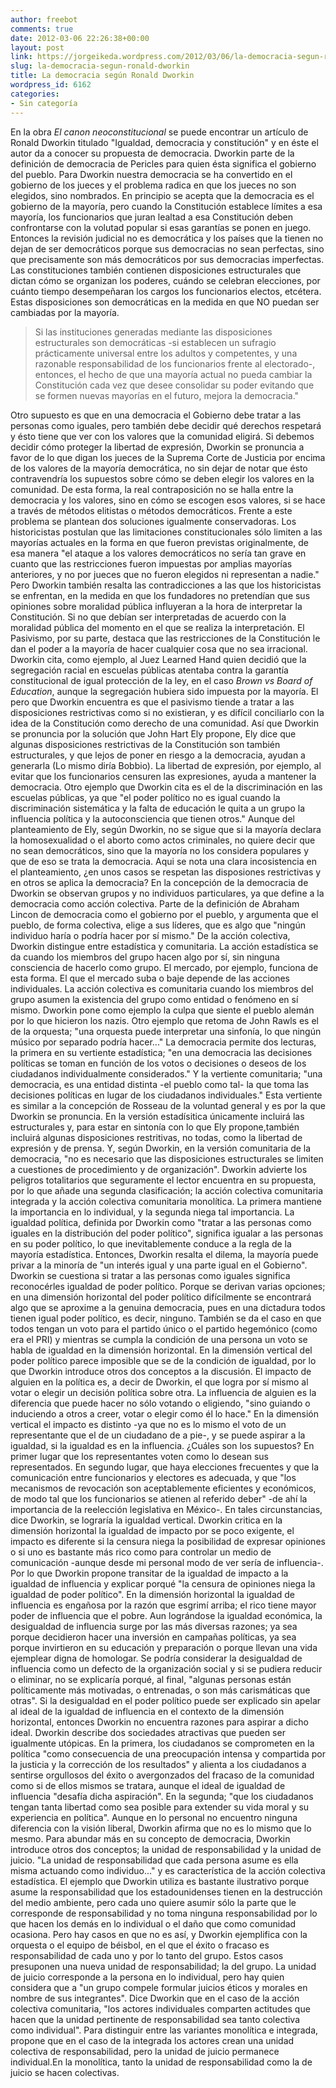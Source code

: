 ```yaml
---
author: freebot
comments: true
date: 2012-03-06 22:26:38+00:00
layout: post
link: https://jorgeikeda.wordpress.com/2012/03/06/la-democracia-segun-ronald-dworkin/
slug: la-democracia-segun-ronald-dworkin
title: La democracia según Ronald Dworkin
wordpress_id: 6162
categories:
- Sin categoría
---
```


En la obra _El canon neoconstitucional_ se puede encontrar un artículo de Ronald Dworkin titulado "Igualdad, democracia y constitución" y en éste el autor da a conocer su propuesta de democracia. Dworkin parte de la definición de democracia de Pericles para quien ésta significa el gobierno del pueblo. Para Dworkin nuestra democracia se ha convertido en el gobierno de los jueces y el problema radica en que los jueces no son elegidos, sino nombrados. 
En principio se acepta que la democracia es el gobierno de la mayoría, pero cuando la Constitución establece límites a esa mayoría, los funcionarios que juran lealtad a esa Constitución deben confrontarse con la volutad popular si esas garantías se ponen en juego. Entonces la revisión judicial no es democrática y los países que la tienen no dejan de ser democráticos porque sus democracias no sean perfectas, sino que precisamente son más democráticos por sus democracias imperfectas. 
Las constituciones también contienen disposiciones estructurales que dictan cómo se organizan los poderes, cuándo se celebran elecciones, por cuánto tiempo desempeñaran los cargos los funcionarios electos, etcétera. Estas disposiciones son democráticas en la medida en que NO puedan ser cambiadas por la mayoría. 




<blockquote>Si las instituciones generadas mediante las disposiciones estructurales son democráticas -si establecen un sufragio prácticamente universal entre los adultos y competentes, y una razonable responsabilidad de los funcionarios frente al electorado-, entonces, el hecho de que una mayoría actual no pueda cambiar la Constitución cada vez que desee consolidar su poder evitando que se formen nuevas mayorías en el futuro, mejora la democracia." </blockquote>



Otro supuesto es que en una democracia el Gobierno debe tratar a las personas como iguales, pero también debe decidir qué derechos respetará y ésto tiene que ver  con los valores que la comunidad eligirá. Si debemos decidir cómo proteger la libertad de expresión, Dworkin se pronuncia a favor de lo que digan los jueces de la Suprema Corte de Justicia por encima de los valores de la mayoría democrática, no sin dejar de notar que ésto contravendría los supuestos sobre cómo se deben elegir los valores en la comunidad. De esta forma, la real contraposición no se halla entre la democracia y los valores, sino en cómo se escogen esos valores, si se hace a través de métodos elitistas o métodos democráticos.
Frente a este problema se plantean dos soluciones igualmente conservadoras. Los historicistas postulan que las limitaciones constitucionales sólo limiten a las mayorías actuales en la forma en que fueron previstas originalmente, de esa manera "el ataque a los valores democráticos no sería tan grave en cuanto que las restricciones fueron impuestas por amplias mayorías anteriores, y no por jueces que no fueron elegidos ni representan a nadie."
Pero Dworkin también resalta las contradicciones a las que los historicistas se enfrentan, en la medida en que los fundadores  no pretendían que sus opiniones sobre moralidad pública influyeran a la hora de interpretar la Constitución. Si no que debían ser interpretadas de acuerdo con la moralidad pública del momento en el que se realiza la interpretación. 
El Pasivismo, por su parte, destaca que las restricciones de la Constitución le dan el poder a la mayoría de hacer cualquier cosa que no sea irracional. Dworkin cita, como ejemplo, al Juez Learned Hand quien decidió que la segregación racial en escuelas públicas atentaba contra la garantía constitucional de igual protección de la ley, en el caso _Brown vs Board of Education_, aunque la segregación hubiera sido impuesta por la mayoría. El pero que Dworkin encuentra es que el pasivismo tiende a tratar a las disposiciones restrictivas como si no existieran, y es difícil conciliarlo con la idea de la Constitución como derecho de una comunidad. 
Así que Dworkin se pronuncia por la solución que John Hart Ely propone, Ely dice que algunas disposiciones restrictivas de la Constitución son también estructurales, y que lejos de poner en riesgo a la democracia, ayudan a generarla (Lo mismo diría Bobbio). La libertad de expresión, por ejemplo, al evitar que los funcionarios censuren las expresiones, ayuda a mantener la democracia. Otro ejemplo que Dworkin cita es el de la discriminación en las escuelas públicas, ya que "el poder político no es igual cuando la discriminación sistemática y la falta de educación le quita a un grupo la influencia política y la autoconsciencia que tienen otros."
Aunque del planteamiento de Ely, según Dworkin, no se sigue que si la mayoría declara la homosexualidad o el aborto como actos criminales, no quiere decir que no sean democráticos, sino que la mayoría no los considera populares y que de eso se trata la democracia. Aqui se nota una clara incosistencia en el planteamiento, ¿en unos casos se respetan las disposiones restrictivas y en otros se aplica la democracia?
En la concepción de la democracia de Dworkin se observan grupos y no individuos particulares, ya que define a la democracia como acción colectiva. Parte de la definición de Abraham Lincon de democracia como el gobierno por el pueblo, y argumenta que el pueblo, de forma colectiva, elige a sus líderes, que es algo que "ningún individuo haría o podría hacer por sí mismo."
De la acción colectiva, Dworkin distingue entre estadística y comunitaria. La acción estadística se da cuando los miembros del grupo hacen algo por sí, sin ninguna consciencia de hacerlo como grupo. El mercado, por ejemplo, funciona de esta forma. El que el mercado suba o baje depende de las acciones individuales. La acción colectiva es comunitaria cuando los miembros del grupo asumen la existencia del grupo como entidad o fenómeno en sí mismo. Dworkin pone como ejemplo la culpa que siente el pueblo alemán por lo que hicieron los nazis. Otro ejemplo que retoma de John Rawls es el de la orquesta; "una orquesta puede interpretar una sinfonía, lo que ningún músico por separado podría hacer..." 
La democracia permite dos lecturas, la primera en su vertiente estadística; "en una democracia las decisiones políticas se toman en función de los votos o decisiones o deseos de los ciudadanos individualmente considerados." Y la vertiente comunitaria; "una democracia, es una entidad distinta -el pueblo como tal- la que toma las decisiones políticas en lugar de los ciudadanos individuales." Esta vertiente es similar a la concepción de Rosseau de la voluntad general y es por la que Dworkin se pronuncia. 
En la versión estadísitica únicamente incluirá las estructurales y, para estar en sintonía con lo que Ely propone,también incluirá algunas disposiciones restritivas, no todas, como la libertad de expresión y de prensa. Y, según Dworkin, en la versión comunitaria de la democracia, "no es necesario que las disposiciones estructurales se limiten a cuestiones de procedimiento y de organización". 
Dworkin advierte los peligros totalitarios que seguramente el lector encuentra en su propuesta, por lo que añade una segunda clasificación; la acción colectiva comunitaria integrada y la acción colectiva comunitaria monolítica. La primera mantiene la importancia en lo individual, y la segunda niega tal importancia.
La igualdad política, definida por Dworkin como "tratar a las personas como iguales en la distribución del poder político", significa igualar a las personas en su poder político, lo que inevitablemente conduce a la regla de la mayoría estadística. Entonces, Dworkin resalta el dilema, la mayoría puede privar a la minoría de "un interés igual y una parte igual en el Gobierno". Dworkin se cuestiona si tratar a las personas como iguales significa reconocérles igualdad de poder político. Porque se derivan varias opciones; en una dimensión horizontal del poder político difícilmente se encontrará algo que se aproxime a la genuina democracia, pues en una dictadura todos tienen igual poder político, es decir, ninguno. También se da el caso en que todos tengan un voto para el partido único o el partido hegemónico (como era el PRI) y mientras se cumpla la condición de una persona un voto se habla de igualdad en la dimensión horizontal. En la dimensión vertical del poder político parece imposible que se de la condición de igualdad, por lo que Dworkin introduce otros dos conceptos a la discusión. El impacto de alguien en la política es, a decir de Dworkin, el que logra por sí mismo al votar o elegir un decisión política sobre otra. La influencia de alguien es la diferencia que  puede hacer no sólo votando o eligiendo, "sino guiando o induciendo a otros a creer, votar o elegir como él lo hace."  En la dimensión vertical el impacto es distinto -ya que no es lo mismo el voto de un representante que el de un ciudadano de a pie-, y se puede aspirar a la igualdad, si la igualdad es en la influencia. ¿Cuáles son los supuestos? En primer lugar que los representantes voten como lo desean sus representados. En segundo lugar, que haya elecciones frecuentes y que la comunicación entre funcionarios y electores es adecuada, y que "los mecanismos de revocación son aceptablemente eficientes y económicos, de modo tal que los funcionarios se atienen al referido deber" -de ahí la importancia de la reelección legislativa en México-. En tales circunstancias, dice Dworkin, se lograría la igualdad vertical. 
Dworkin critica en la dimensión horizontal la igualdad de impacto por se poco exigente, el impacto es diferente si la censura niega la posibilidad de expresar opiniones o si uno es bastante más rico como para controlar un medio de comunicación -aunque desde mi personal modo de ver sería de influencia-. Por lo que Dworkin propone transitar de la igualdad de impacto a la igualdad de influencia y explicar porqué "la censura de opiniones niega la igualdad de poder político".
En la dimensión horizontal la igualdad de influencia es engañosa por la razón que esgrimí arriba; el rico tiene mayor poder de influencia que el pobre. Aun lográndose la igualdad económica, la desigualdad de influencia surge por las más diversas razones; ya sea porque decidieron hacer una inversión en campañas políticas, ya sea porque invirtieron en su educación y preparación o porque llevan una vida ejemplear digna de homologar. Se podría considerar la desigualdad de influencia como un defecto de la organización social  y si se pudiera reducir o eliminar, no se explicaría porqué, al final, "algunas personas están políticamente más motivadas, o entrenadas, o son más carismáticas que otras".
Si la desigualdad en el poder político puede ser explicado sin apelar al ideal de la igualdad de influencia en el contexto de la dimensión horizontal, entonces Dworkin no encuentra razones para aspirar a dicho ideal. 
Dworkin describe dos sociedades atractivas que pueden ser igualmente utópicas. En la primera, los ciudadanos se comprometen en la política "como consecuencia de una preocupación intensa y compartida por la justicia y la corrección de los resultados" y alienta a los ciudadanos a sentirse orgullosos del éxito o avergonzados del fracaso de la comunidad como si de ellos mismos se tratara, aunque el ideal de igualdad de influencia "desafía dicha aspiración". En la segunda; "que los ciudadanos tengan tanta libertad como sea posible para extender su vida moral y su experiencia en política". Aunque en lo personal no encuentro ninguna diferencia con la visión liberal, Dworkin afirma que no es lo mismo que lo mesmo. 
Para abundar más en su concepto de democracia, Dworkin introduce otros dos conceptos; la unidad de responsabilidad y la unidad de juicio. "La unidad de responsabilidad que cada persona asume es ella misma actuando como individuo..." y es característica de la acción colectiva estadística. El ejemplo que Dworkin utiliza es bastante ilustrativo porque asume la responsabilidad que los estadounidenses tienen en la destrucción del medio ambiente, pero cada uno quiere asumir sólo la parte que le corresponde de responsabilidad y no toma ninguna responsabilidad por lo que hacen los demás en lo individual o el daño que como comunidad ocasiona. Pero hay casos en que no es así, y Dworkin ejemplifica con la orquesta o el equipo de béisbol, en el que el éxito o fracaso es responsabilidad de cada uno y por lo tanto del grupo. Estos casos presuponen una nueva unidad de responsabilidad; la del grupo. 
La unidad de juicio corresponde a la persona en lo individual, pero hay quien considera que a "un grupo compele formular juicios éticos y morales en nombre de sus integrantes". 
Dice Dworkin que en el caso de la acción colectiva comunitaria, "los actores individuales comparten actitudes que hacen que la unidad pertinente de responsabilidad sea tanto colectiva como individual". Para distinguir entre las variantes monolítica e integrada, propone que en el caso de la integrada los actores crean una unidad colectiva de responsabilidad, pero la unidad de juicio permanece individual.En la monolítica, tanto la unidad de responsabilidad como la de juicio se hacen colectivas.
